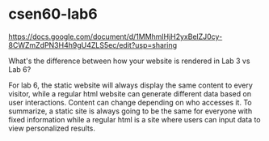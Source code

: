 # csen60-lab6
 
https://docs.google.com/document/d/1MMhmlHjH2yxBelZJ0cy-8CWZmZdPN3H4h9gU4ZLS5ec/edit?usp=sharing

What's the difference between how your website is rendered in Lab 3 vs Lab 6? 

For lab 6, the static website will always display the same content to every visitor, while a regular html website can generate different data based on user interactions. Content can change depending on who accesses it. To summarize, a static site is always going to be the same for everyone with fixed information while a regular html is a site where users can input data to view personalized results.